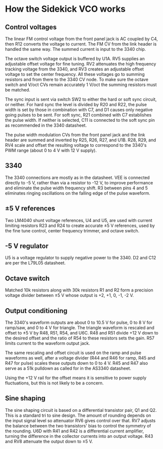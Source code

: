 # How the Sidekick VCO works

## Control voltages

The linear FM control voltage from the front panel jack is AC coupled by C4, then R12 converts the voltage to current. The FM CV from the link header is handled the same way. The summed current is input to the 3340 chip.

The octave switch voltage output is buffered by U1A. RV5 supplies an adjustable offset voltage for fine tuning. RV2 attenuates the high frequency tracking voltage from the 3340, and RV3 creates an adjustable offset voltage to set the center frequency. All these voltages go to summing resistors and from there to the 3340 CV node. To make sure the octave switch and V/oct CVs remain accurately 1 V/oct the summing resistors must be matched.

The sync input is sent via switch SW2 to either the hard or soft sync circuit, or neither. For hard sync the level is divided by R20 and R22, the pulse width is set by those in combination with C7, and D1 causes only negative going pulses to be sent. For soft sync, R21 combined with C7 establishes the pulse width. If neither is selected, C11 is connected to the soft sync pin as recommended in the 3340 datasheet.

The pulse width modulation CVs from the front panel jack and the link header are summed and inverted by R25, R26, R27, and U1B. R28, R29, and RV4 scale and offset the resulting voltage to correspond to the 3340's PWM range (about 0 to 4 V with 12 V supply).

## 3340

The 3340 connections are mostly as in the datasheet. VEE is connected directly to -5 V, rather than via a resistor to -12 V, to improve performance and eliminate the pulse width frequency shift. R3 between pins 4 and 5 eliminates ringing oscillations on the falling edge of the pulse waveform.

## ±5 V references

Two LM4040 shunt voltage references, U4 and U5, are used with current limiting resistors R23 and R24 to create accurate ±5 V references, used by the fine tune control, center frequency trimmer, and octave switch.

## -5 V regulator

U5 is a voltage regulator to supply negative power to the 3340. D2 and C12 are per the L79L05 datasheet.

## Octave switch

Matched 10k resistors along with 30k resistors R1 and R2 form a precision voltage divider between ±5 V whose output is +2, +1, 0, -1, -2 V.

## Output conditioning

The 3340's waveform outputs are about 0 to 10.5 V for pulse, 0 to 8 V for ramp/saw, and 0 to 4 V for triangle. The triangle waveform is rescaled and offset to ±5 V by R48, R51, R54, and U6C. R48 and R51 divide +12 V down to the desired offset and the ratio of R54 to these resistors sets the gain. R57 limits current to the waveform output jack.

The same rescaling and offset circuit is used on the ramp and pulse waveforms as well, after a voltage divider (R44 and R46 for ramp, R45 and R47 for pulse) scales these outputs down to 0 to 4 V. R45 and R47 also serve as a 51k pulldown as called for in the AS3340 datasheet.

Using the +12 V rail for the offset means it is sensitive to power supply fluctuations, but this is not likely to be a concern.

## Sine shaping

The sine shaping circuit is based on a differential transistor pair, Q1 and Q2. This is a standard tri to sine design. The amount of rounding depends on the input signal level so attenuator RV6 gives control over that. RV7 adjusts the balance between the two transistors' bias to control the symmetry of the rounding. U6D with R41 and R42 is a differential current amplifier, turning the difference in the collector currents into an output voltage. R43 and RV8 attenuate the output down to ±5 V.
